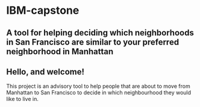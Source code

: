 # IBM-capstone

## A tool for helping deciding which neighborhoods in San Francisco are similar to your preferred neighborhood in Manhattan

## Hello, and welcome!
This project is an advisory tool to help people that are about to move from Manhattan to San Francisco to decide in which neighbourhood they would like to live in.
